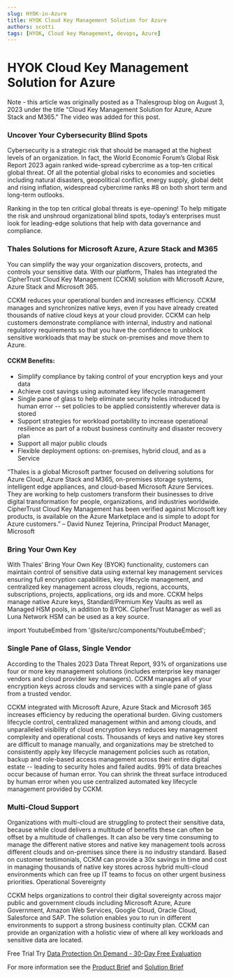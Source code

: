 ```yaml
---
slug: HYOK-in-Azure
title: HYOK Cloud Key Management Solution for Azure
authors: scotti
tags: [HYOK, Cloud key Management, devops, Azure]
---
```


# HYOK Cloud Key Management Solution for Azure

Note - this article was originally posted as a Thalesgroup blog on August 3, 2023 under the title "Cloud Key Management Solution for Azure, Azure Stack and M365." The video was added for this post.

### Uncover Your Cybersecurity Blind Spots

Cybersecurity is a strategic risk that should be managed at the highest levels of an organization. In fact, the World Economic Forum’s Global Risk Report 2023 again ranked wide-spread cybercrime as a top-ten critical global threat. Of all the potential global risks to economies and societies including natural disasters, geopolitical conflict, energy supply, global debt and rising inflation, widespread cybercrime ranks #8 on both short term and long-term outlooks.

Ranking in the top ten critical global threats is eye-opening! To help mitigate the risk and unshroud organizational blind spots, today’s enterprises must look for leading-edge solutions that help with data governance and compliance. 

### Thales Solutions for Microsoft Azure, Azure Stack and M365

You can simplify the way your organization discovers, protects, and controls your sensitive data. With our platform, Thales has integrated the CipherTrust Cloud Key Management (CCKM) solution with Microsoft Azure, Azure Stack and Microsoft 365. 

CCKM reduces your operational burden and increases efficiency. CCKM manages and synchronizes native keys, even if you have already created thousands of native cloud keys at your cloud provider. CCKM can help customers demonstrate compliance with internal, industry and national regulatory requirements so that you have the confidence to unblock sensitive workloads that may be stuck on-premises and move them to Azure.

#### CCKM Benefits:
*	Simplify compliance by taking control of your encryption keys and your data
*	Achieve cost savings using automated key lifecycle management
*	Single pane of glass to help eliminate security holes introduced by human error -- set policies to be applied consistently wherever data is stored
*	Support strategies for workload portability to increase operational resilience as part of a robust business continuity and disaster recovery plan
*	Support all major public clouds
*	Flexible deployment options: on-premises, hybrid cloud, and as a Service

“Thales is a global Microsoft partner focused on delivering solutions for Azure Cloud, Azure Stack and M365, on-premises storage systems, intelligent edge appliances, and cloud-based Microsoft Azure Services. They are working to help customers transform their businesses to drive digital transformation for people, organizations, and industries worldwide. CipherTrust Cloud Key Management has been verified against Microsoft key products, is available on the Azure Marketplace and is simple to adopt for Azure customers.” – David Nunez Tejerina, Principal Product Manager, Microsoft

### Bring Your Own Key
With Thales’ Bring Your Own Key (BYOK) functionality, customers can maintain control of sensitive data using external key management services ensuring full encryption capabilities, key lifecycle management, and centralized key management across clouds, regions, accounts, subscriptions, projects, applications, org ids and more. CCKM helps manage native Azure keys, Standard/Premium Key Vaults as well as Managed HSM pools, in addition to BYOK. CipherTrust Manager as well as Luna Network HSM can be used as a key source.


import YoutubeEmbed from '@site/src/components/YoutubeEmbed';

<YoutubeEmbed embedId="2TcaAjfqaEE" />


### Single Pane of Glass, Single Vendor
According to the Thales 2023 Data Threat Report, 93% of organizations use four or more key management solutions (includes enterprise key manager vendors and cloud provider key managers). CCKM manages all of your encryption keys across clouds and services with a single pane of glass from a trusted vendor.

CCKM integrated with Microsoft Azure, Azure Stack and Microsoft 365 increases efficiency by reducing the operational burden. Giving customers lifecycle control, centralized management within and among clouds, and unparalleled visibility of cloud encryption keys reduces key management complexity and operational costs. Thousands of keys and native key stores are difficult to manage manually, and organizations may be stretched to consistently apply key lifecycle management policies such as rotation, backup and role-based access management across their entire digital estate -- leading to security holes and failed audits. 99% of data breaches occur because of human error. You can shrink the threat surface introduced by human error when you use centralized automated key lifecycle management provided by CCKM.

### Multi-Cloud Support
Organizations with multi-cloud are struggling to protect their sensitive data, because while cloud delivers a multitude of benefits these can often be offset by a multitude of challenges. It can also be very time consuming to manage the different native stores and native key management tools across different clouds and on-premises since there is no industry standard. Based on customer testimonials, CCKM can provide a 30x savings in time and cost in managing thousands of native key stores across hybrid multi-cloud environments which can free up IT teams to focus on other urgent business priorities.
Operational Sovereignty

CCKM helps organizations to control their digital sovereignty across major public and government clouds including Microsoft Azure, Azure Government, Amazon Web Services, Google Cloud, Oracle Cloud, Salesforce and SAP. The solution enables you to run in different environments to support a strong business continuity plan. CCKM can provide an organization with a holistic view of where all key workloads and sensitive data are located.

Free Trial
Try [Data Protection On Demand - 30-Day Free Evaluation](https://cpl.thalesgroup.com/encryption/data-protection-on-demand/marketplace)

For more information see the [Product Brief](https://cpl.thalesgroup.com/resources/encryption/microsoft-azure-advanced-data-protection-solution-brief) and [Solution Brief](https://cpl.thalesgroup.com/resources/encryption/cloud-key-management-ms-azure-solution-brief)